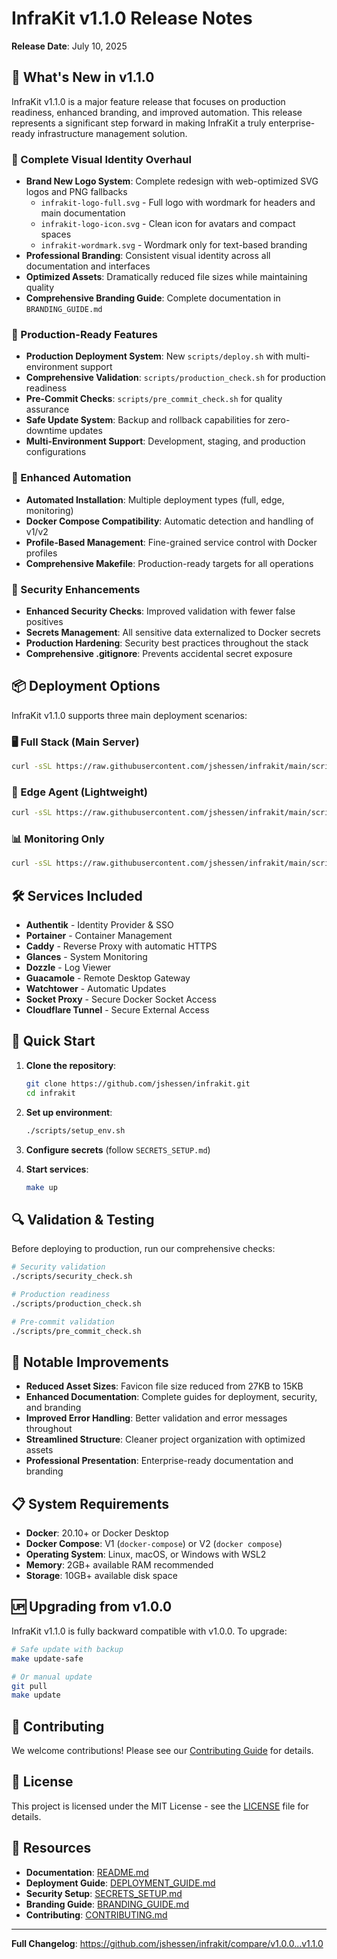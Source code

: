 # InfraKit v1.1.0 Release Notes

**Release Date**: July 10, 2025

## 🎉 What's New in v1.1.0

InfraKit v1.1.0 is a major feature release that focuses on production readiness, enhanced branding, and improved automation. This release represents a significant step forward in making InfraKit a truly enterprise-ready infrastructure management solution.

### 🎨 Complete Visual Identity Overhaul

- **Brand New Logo System**: Complete redesign with web-optimized SVG logos and PNG fallbacks
  - `infrakit-logo-full.svg` - Full logo with wordmark for headers and main documentation
  - `infrakit-logo-icon.svg` - Clean icon for avatars and compact spaces
  - `infrakit-wordmark.svg` - Wordmark only for text-based branding
- **Professional Branding**: Consistent visual identity across all documentation and interfaces
- **Optimized Assets**: Dramatically reduced file sizes while maintaining quality
- **Comprehensive Branding Guide**: Complete documentation in `BRANDING_GUIDE.md`

### 🚀 Production-Ready Features

- **Production Deployment System**: New `scripts/deploy.sh` with multi-environment support
- **Comprehensive Validation**: `scripts/production_check.sh` for production readiness
- **Pre-Commit Checks**: `scripts/pre_commit_check.sh` for quality assurance
- **Safe Update System**: Backup and rollback capabilities for zero-downtime updates
- **Multi-Environment Support**: Development, staging, and production configurations

### 🔧 Enhanced Automation

- **Automated Installation**: Multiple deployment types (full, edge, monitoring)
- **Docker Compose Compatibility**: Automatic detection and handling of v1/v2
- **Profile-Based Management**: Fine-grained service control with Docker profiles
- **Comprehensive Makefile**: Production-ready targets for all operations

### 🔐 Security Enhancements

- **Enhanced Security Checks**: Improved validation with fewer false positives
- **Secrets Management**: All sensitive data externalized to Docker secrets
- **Production Hardening**: Security best practices throughout the stack
- **Comprehensive .gitignore**: Prevents accidental secret exposure

## 📦 Deployment Options

InfraKit v1.1.0 supports three main deployment scenarios:

### 🖥️ Full Stack (Main Server)
```bash
curl -sSL https://raw.githubusercontent.com/jshessen/infrakit/main/scripts/install.sh | bash -s -- --type full
```

### 🔗 Edge Agent (Lightweight)
```bash
curl -sSL https://raw.githubusercontent.com/jshessen/infrakit/main/scripts/install.sh | bash -s -- --type edge
```

### 📊 Monitoring Only
```bash
curl -sSL https://raw.githubusercontent.com/jshessen/infrakit/main/scripts/install.sh | bash -s -- --type monitor
```

## 🛠️ Services Included

- **Authentik** - Identity Provider & SSO
- **Portainer** - Container Management
- **Caddy** - Reverse Proxy with automatic HTTPS
- **Glances** - System Monitoring
- **Dozzle** - Log Viewer
- **Guacamole** - Remote Desktop Gateway
- **Watchtower** - Automatic Updates
- **Socket Proxy** - Secure Docker Socket Access
- **Cloudflare Tunnel** - Secure External Access

## 🔧 Quick Start

1. **Clone the repository**:
   ```bash
   git clone https://github.com/jshessen/infrakit.git
   cd infrakit
   ```

2. **Set up environment**:
   ```bash
   ./scripts/setup_env.sh
   ```

3. **Configure secrets** (follow `SECRETS_SETUP.md`)

4. **Start services**:
   ```bash
   make up
   ```

## 🔍 Validation & Testing

Before deploying to production, run our comprehensive checks:

```bash
# Security validation
./scripts/security_check.sh

# Production readiness
./scripts/production_check.sh

# Pre-commit validation
./scripts/pre_commit_check.sh
```

## 🌟 Notable Improvements

- **Reduced Asset Sizes**: Favicon file size reduced from 27KB to 15KB
- **Enhanced Documentation**: Complete guides for deployment, security, and branding
- **Improved Error Handling**: Better validation and error messages throughout
- **Streamlined Structure**: Cleaner project organization with optimized assets
- **Professional Presentation**: Enterprise-ready documentation and branding

## 📋 System Requirements

- **Docker**: 20.10+ or Docker Desktop
- **Docker Compose**: V1 (`docker-compose`) or V2 (`docker compose`)
- **Operating System**: Linux, macOS, or Windows with WSL2
- **Memory**: 2GB+ available RAM recommended
- **Storage**: 10GB+ available disk space

## 🆙 Upgrading from v1.0.0

InfraKit v1.1.0 is fully backward compatible with v1.0.0. To upgrade:

```bash
# Safe update with backup
make update-safe

# Or manual update
git pull
make update
```

## 🤝 Contributing

We welcome contributions! Please see our [Contributing Guide](CONTRIBUTING.md) for details.

## 📄 License

This project is licensed under the MIT License - see the [LICENSE](LICENSE) file for details.

## 🔗 Resources

- **Documentation**: [README.md](README.md)
- **Deployment Guide**: [DEPLOYMENT_GUIDE.md](DEPLOYMENT_GUIDE.md)
- **Security Setup**: [SECRETS_SETUP.md](SECRETS_SETUP.md)
- **Branding Guide**: [BRANDING_GUIDE.md](BRANDING_GUIDE.md)
- **Contributing**: [CONTRIBUTING.md](CONTRIBUTING.md)

---

**Full Changelog**: https://github.com/jshessen/infrakit/compare/v1.0.0...v1.1.0
